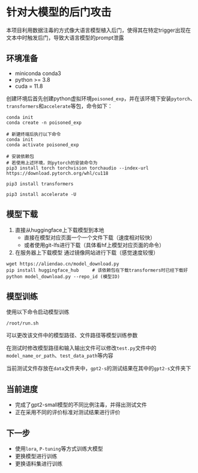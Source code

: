 # 针对大模型的后门攻击

本项目利用数据注毒的方式像大语言模型植入后门，使得其在特定trigger出现在文本中时触发后门，导致大语言模型的prompt泄露

## 环境准备
- miniconda conda3
- python >= 3.8
- cuda = 11.8

创建环境后首先创建python虚拟环境`poisoned_exp`，并在该环境下安装`pytorch`、`transformers`和`accelerate`等包，命令如下：
```shell
conda init
conda create -n poisoned_exp

# 新建终端后执行以下命令
conda init
conda activate poisoned_exp

# 安装依赖包
# 若使用上述环境，则pytorch的安装命令为
pip3 install torch torchvision torchaudio --index-url https://download.pytorch.org/whl/cu118

pip3 install transformers

pip3 install accelerate -U
```

## 模型下载
1. 直接从huggingface上下载模型到本地
   - 直接在模型对应页面一个一个文件下载（速度相对较快）
   - 或者使用git-lfs进行下载（具体看hf上模型对应页面的命令）
2. 在服务器上下载模型
   通过镜像网站进行下载（感觉速度较慢）
```shell
wget https://aliendao.cn/model_download.py
pip install huggingface_hub     # 该依赖包在下载transformers时已经下载好
python model_download.py --repo_id (模型ID)
```

## 模型训练
使用以下命令启动模型训练
```shell
/root/run.sh
```
可以更改该文件中的模型路径、文件路径等模型训练参数

在测试时修改模型路径和输入输出文件可以修改`test.py`文件中的`model_name_or_path`、`test_data_path`等内容

当前测试文件存放在`data`文件夹中，`gpt2-s`的测试结果在其中的`gpt2-s`文件夹下

## 当前进度
- 完成了gpt2-small模型的不同比例注毒，并得出测试文件
- 正在采用不同的评价标准对测试结果进行评价

## 下一步
- 使用`lora`, `P-tuning`等方式训练大模型
- 更换模型进行训练
- 更换语料集进行训练